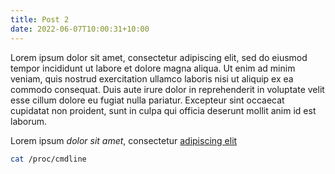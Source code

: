 ```yaml
---
title: Post 2
date: 2022-06-07T10:00:31+10:00
---
```

Lorem ipsum dolor sit amet, consectetur adipiscing elit, sed do eiusmod tempor incididunt ut labore et dolore magna aliqua.
Ut enim ad minim veniam, quis nostrud exercitation ullamco laboris nisi ut aliquip ex ea commodo consequat.
Duis aute irure dolor in reprehenderit in voluptate velit esse cillum dolore eu fugiat nulla pariatur. 
Excepteur sint occaecat cupidatat non proident, sunt in culpa qui officia deserunt mollit anim id est laborum.
<!--more-->
Lorem ipsum _dolor sit amet_, consectetur [adipiscing elit](https://example.org/)
```bash
cat /proc/cmdline
```
